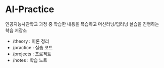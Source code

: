 # AI-Practice
인공지능사관학교 과정 중 학습한 내용을 복습하고 머신러닝/딥러닝 실습을 진행하는 학습 저장소

- /theory : 이론 정리
- /practice : 실습 코드
- /projects : 프로젝트
- /notes : 학습 노트